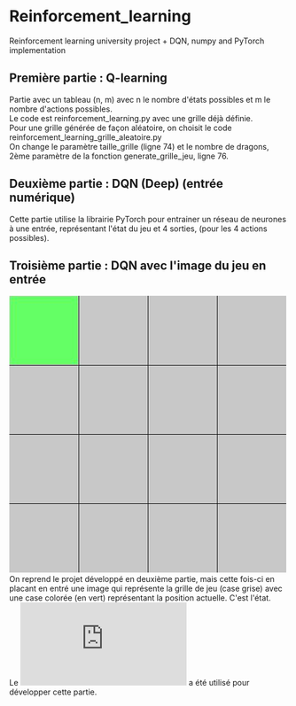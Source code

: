 # Reinforcement_learning
Reinforcement learning university project + DQN, numpy and PyTorch implementation

## Première partie : Q-learning
Partie avec un tableau (n, m) avec n le nombre d'états possibles et m le nombre d'actions possibles.   
Le code est reinforcement_learning.py avec une grille déjà définie.   
Pour une grille générée de façon aléatoire, on choisit le code reinforcement_learning_grille_aleatoire.py   
On change le paramètre taille_grille (ligne 74) et le nombre de dragons, 2ème paramètre de la fonction generate_grille_jeu, ligne 76.

## Deuxième partie : DQN (Deep) (entrée numérique)
Cette partie utilise la librairie PyTorch pour entrainer un réseau de neurones à une entrée, représentant l'état du jeu et 4 sorties, (pour les 4 actions possibles).

## Troisième partie : DQN avec l'image du jeu en entrée
![Représentation de l'image en entrée](DQN%20entree%20image/test.jpg "Représentation de l'image en entrée")
On reprend le projet développé en deuxième partie, mais cette fois-ci en placant en entré une image qui représente la grille de jeu (case grise) avec une case colorée (en vert) représentant la position actuelle. C'est l'état.   
Le ![tutoriel](https://pytorch.org/tutorials/intermediate/reinforcement_q_learning.html) a été utilisé pour développer cette partie.
